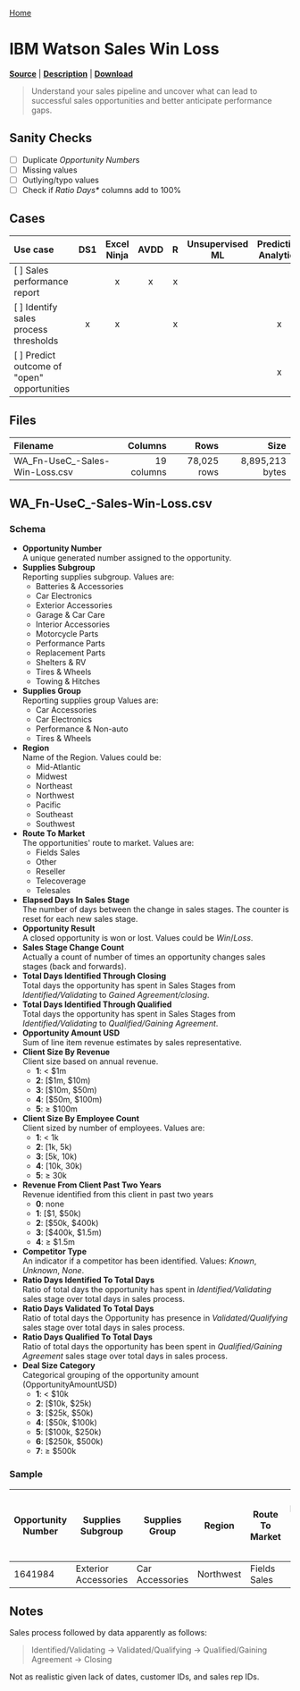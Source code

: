 [Home](../README.md)

# IBM Watson Sales Win Loss

[**Source**](https://www.ibm.com/communities/analytics/watson-analytics-blog/guide-to-sample-datasets/) | [**Description**](https://www.ibm.com/communities/analytics/watson-analytics-blog/sales-win-loss-sample-dataset/) | [**Download**](https://community.watsonanalytics.com/wp-content/uploads/2015/04/WA_Fn-UseC_-Sales-Win-Loss.csv)

> Understand your sales pipeline and uncover what can lead to successful sales opportunities and better anticipate performance gaps.

## Sanity Checks

- [ ] Duplicate *Opportunity Number*s
- [ ] Missing values
- [ ] Outlying/typo values
- [ ] Check if *Ratio Days\** columns add to 100%

## Cases

| Use case | DS1 | Excel Ninja | AVDD | R | Unsupervised ML | Predictive Analytics |
|:---------|:---:|:-----------:|:----:|:-:|:---------------:|:--------------------:|
| [ ] Sales performance report |  | x | x | x |  |  |
| [ ] Identify sales process thresholds | x | x |  | x |  | x |
| [ ] Predict outcome of "open" opportunities |  |  |  |  |  | x |

## Files

| Filename | Columns | Rows | Size |
|:---------|--------:|-----:|-----:|
| WA_Fn-UseC_-Sales-Win-Loss.csv | 19 columns | 78,025 rows | 8,895,213 bytes |

## WA_Fn-UseC_-Sales-Win-Loss.csv

### Schema

* __Opportunity Number__<br/>
	A unique generated number assigned to the opportunity.
* __Supplies Subgroup__<br/>
	Reporting supplies subgroup. Values are:
	- Batteries & Accessories
	- Car Electronics
	- Exterior Accessories
	- Garage & Car Care
	- Interior Accessories
	- Motorcycle Parts
	- Performance Parts
	- Replacement Parts
	- Shelters & RV
	- Tires & Wheels
	- Towing & Hitches
* __Supplies Group__<br/>
	Reporting supplies group Values are: 
	- Car Accessories
	- Car Electronics
	- Performance & Non-auto
	- Tires & Wheels
* __Region__<br/>
	Name of the Region. Values could be:
	- Mid-Atlantic
	- Midwest
	- Northeast
	- Northwest
	- Pacific
	- Southeast
	- Southwest
* __Route To Market__<br/>
	The opportunities' route to market. Values are:
	- Fields Sales
	- Other
	- Reseller
	- Telecoverage
	- Telesales
* __Elapsed Days In Sales Stage__<br/>
	The number of days between the change in sales stages. The counter is reset for each new sales stage.
* __Opportunity Result__<br/>
	A closed opportunity is won or lost. Values could be *Win*/*Loss*.
* __Sales Stage Change Count__<br/>
	Actually a count of number of times an opportunity changes sales stages (back and forwards).
* __Total Days Identified Through Closing__<br/>
	Total days the opportunity has spent in Sales Stages from *Identified/Validating* to *Gained Agreement/closing*.
* __Total Days Identified Through Qualified__<br/>
	Total days the opportunity has spent in Sales Stages from *Identified/Validating* to *Qualified/Gaining Agreement*.
* __Opportunity Amount USD__<br/>
	Sum of line item revenue estimates by sales representative.
* __Client Size By Revenue__<br/>
	Client size based on annual revenue.
	- **1**: < \$1m
	- **2**: [\$1m, \$10m)
	- **3**: [\$10m, \$50m)
	- **4**: [\$50m, \$100m)
	- **5**: &ge; \$100m
* __Client Size By Employee Count__<br/>
	Client sized by number of employees. Values are:
	- **1**: < 1k
	- **2**: [1k, 5k)
	- **3**: [5k, 10k)
	- **4**: [10k, 30k)
	- **5**: &ge; 30k
* __Revenue From Client Past Two Years__<br/>
	Revenue identified from this client in past two years
	- **0**: none
	- **1**: [\$1, \$50k) 
	- **2**: [\$50k, \$400k) 
	- **3**: [\$400k, \$1.5m) 
	- **4**: &ge; \$1.5m
* __Competitor Type__<br/>
	An indicator if a competitor has been identified. Values: *Known*, *Unknown*, *None*.
* __Ratio Days Identified To Total Days__<br/>
	Ratio of total days the opportunity has spent in *Identified/Validating* sales stage over total days in sales process.
* __Ratio Days Validated To Total Days__<br/>
	Ratio of total days the Opportunity has presence in *Validated/Qualifying* sales stage over total days in sales process.
* __Ratio Days Qualified To Total Days__<br/>
	Ratio of total days the opportunity has been spent in *Qualified/Gaining Agreement* sales stage over total days in sales process.
* __Deal Size Category__<br/>
	Categorical grouping of the opportunity amount (OpportunityAmountUSD)
	- **1**: < \$10k 
	- **2**: [\$10k, \$25k)
	- **3**: [\$25k, \$50k)
	- **4**: [\$50k, \$100k)
	- **5**: [\$100k, \$250k)
	- **6**: [\$250k, \$500k)
	- **7**: &ge; \$500k

### Sample

| Opportunity Number | Supplies Subgroup | Supplies Group | Region | Route To Market | Elapsed Days In Sales Stage | Opportunity Result | Sales Stage Change Count | Total Days Identified Through Closing | Total Days Identified Through Qualified | Opportunity Amount USD | Client Size By Revenue | Client Size By Employee Count | Revenue From Client Past Two Years | Competitor Type | Ratio Days Identified To Total Days | Ratio Days Validated To Total Days | Ratio Days Qualified To Total Days | Deal Size Category |
|---|---|---|---|---|---|---|---|---|---|---|---|---|---|---|---|---|---|---|
| 1641984	| Exterior Accessories | Car Accessories | Northwest | Fields Sales | 76 | Won | 13 | 104 | 101 | 0 | 5 | 5 | 0 | Unknown | 0.69636 | 0.113985 | 0.154215 | 1 |

## Notes

Sales process followed by data apparently as follows:

> Identified/Validating &rarr; Validated/Qualifying &rarr; Qualified/Gaining Agreement &rarr; Closing

Not as realistic given lack of dates, customer IDs, and sales rep IDs.